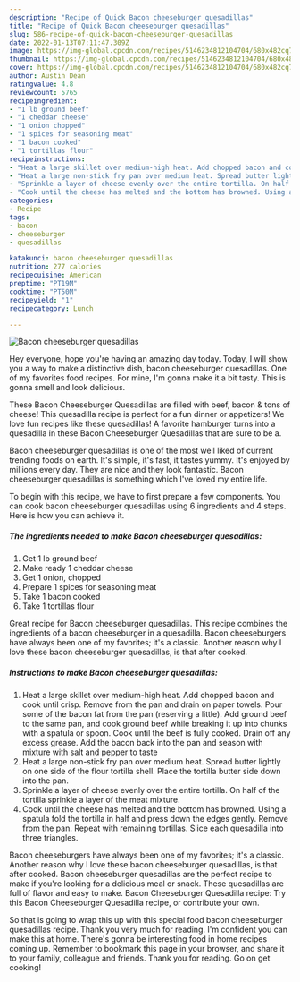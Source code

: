 ```yaml
---
description: "Recipe of Quick Bacon cheeseburger quesadillas"
title: "Recipe of Quick Bacon cheeseburger quesadillas"
slug: 586-recipe-of-quick-bacon-cheeseburger-quesadillas
date: 2022-01-13T07:11:47.309Z
image: https://img-global.cpcdn.com/recipes/5146234812104704/680x482cq70/bacon-cheeseburger-quesadillas-recipe-main-photo.jpg
thumbnail: https://img-global.cpcdn.com/recipes/5146234812104704/680x482cq70/bacon-cheeseburger-quesadillas-recipe-main-photo.jpg
cover: https://img-global.cpcdn.com/recipes/5146234812104704/680x482cq70/bacon-cheeseburger-quesadillas-recipe-main-photo.jpg
author: Austin Dean
ratingvalue: 4.8
reviewcount: 5765
recipeingredient:
- "1 lb ground beef"
- "1 cheddar cheese"
- "1 onion chopped"
- "1 spices for seasoning meat"
- "1 bacon cooked"
- "1 tortillas flour"
recipeinstructions:
- "Heat a large skillet over medium-high heat. Add chopped bacon and cook until crisp. Remove from the pan and drain on paper towels. Pour some of the bacon fat from the pan (reserving a little). Add ground beef to the same pan, and cook ground beef while breaking it up into chunks with a spatula or spoon. Cook until the beef is fully cooked. Drain off any excess grease. Add the bacon back into the pan and season with mixture with salt and pepper to taste"
- "Heat a large non-stick fry pan over medium heat. Spread butter lightly on one side of the flour tortilla shell. Place the tortilla butter side down into the pan."
- "Sprinkle a layer of cheese evenly over the entire tortilla. On half of the tortilla sprinkle a layer of the meat mixture."
- "Cook until the cheese has melted and the bottom has browned. Using a spatula fold the tortilla in half and press down the edges gently. Remove from the pan. Repeat with remaining tortillas. Slice each quesadilla into three triangles."
categories:
- Recipe
tags:
- bacon
- cheeseburger
- quesadillas

katakunci: bacon cheeseburger quesadillas 
nutrition: 277 calories
recipecuisine: American
preptime: "PT19M"
cooktime: "PT50M"
recipeyield: "1"
recipecategory: Lunch

---
```



![Bacon cheeseburger quesadillas](https://img-global.cpcdn.com/recipes/5146234812104704/680x482cq70/bacon-cheeseburger-quesadillas-recipe-main-photo.jpg)

Hey everyone, hope you're having an amazing day today. Today, I will show you a way to make a distinctive dish, bacon cheeseburger quesadillas. One of my favorites food recipes. For mine, I'm gonna make it a bit tasty. This is gonna smell and look delicious.

These Bacon Cheeseburger Quesadillas are filled with beef, bacon &amp; tons of cheese! This quesadilla recipe is perfect for a fun dinner or appetizers! We love fun recipes like these quesadillas! A favorite hamburger turns into a quesadilla in these Bacon Cheeseburger Quesadillas that are sure to be a.

Bacon cheeseburger quesadillas is one of the most well liked of current trending foods on earth. It's simple, it's fast, it tastes yummy. It's enjoyed by millions every day. They are nice and they look fantastic. Bacon cheeseburger quesadillas is something which I've loved my entire life.


To begin with this recipe, we have to first prepare a few components. You can cook bacon cheeseburger quesadillas using 6 ingredients and 4 steps. Here is how you can achieve it.

<!--inarticleads1-->

##### The ingredients needed to make Bacon cheeseburger quesadillas:

1. Get 1 lb ground beef
1. Make ready 1 cheddar cheese
1. Get 1 onion, chopped
1. Prepare 1 spices for seasoning meat
1. Take 1 bacon cooked
1. Take 1 tortillas flour


Great recipe for Bacon cheeseburger quesadillas. This recipe combines the ingredients of a bacon cheeseburger in a quesadilla. Bacon cheeseburgers have always been one of my favorites; it&#39;s a classic. Another reason why I love these bacon cheeseburger quesadillas, is that after cooked. 

<!--inarticleads2-->

##### Instructions to make Bacon cheeseburger quesadillas:

1. Heat a large skillet over medium-high heat. Add chopped bacon and cook until crisp. Remove from the pan and drain on paper towels. Pour some of the bacon fat from the pan (reserving a little). Add ground beef to the same pan, and cook ground beef while breaking it up into chunks with a spatula or spoon. Cook until the beef is fully cooked. Drain off any excess grease. Add the bacon back into the pan and season with mixture with salt and pepper to taste
1. Heat a large non-stick fry pan over medium heat. Spread butter lightly on one side of the flour tortilla shell. Place the tortilla butter side down into the pan.
1. Sprinkle a layer of cheese evenly over the entire tortilla. On half of the tortilla sprinkle a layer of the meat mixture.
1. Cook until the cheese has melted and the bottom has browned. Using a spatula fold the tortilla in half and press down the edges gently. Remove from the pan. Repeat with remaining tortillas. Slice each quesadilla into three triangles.


Bacon cheeseburgers have always been one of my favorites; it&#39;s a classic. Another reason why I love these bacon cheeseburger quesadillas, is that after cooked. Bacon cheeseburger quesadillas are the perfect recipe to make if you&#39;re looking for a delicious meal or snack. These quesadillas are full of flavor and easy to make. Bacon Cheeseburger Quesadilla recipe: Try this Bacon Cheeseburger Quesadilla recipe, or contribute your own. 

So that is going to wrap this up with this special food bacon cheeseburger quesadillas recipe. Thank you very much for reading. I'm confident you can make this at home. There's gonna be interesting food in home recipes coming up. Remember to bookmark this page in your browser, and share it to your family, colleague and friends. Thank you for reading. Go on get cooking!
